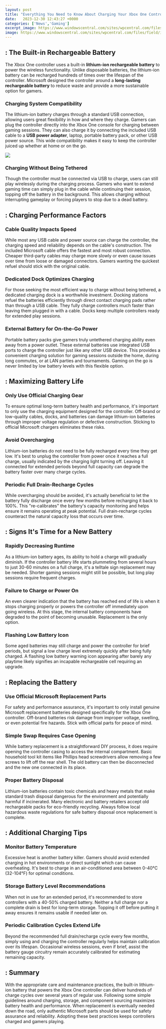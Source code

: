 ```yaml
---
layout: post
title: "Everything You Need to Know About Charging Your Xbox One Controller"
date:   2023-12-30 12:43:27 +0000
categories: ['News','Gaming']
excerpt_image: https://www.windowscentral.com/sites/wpcentral.com/files/field/image/2018/10/amazon-basics-xbox-charger-whitebg.jpg?itok=lxl5V-xm
image: https://www.windowscentral.com/sites/wpcentral.com/files/field/image/2018/10/amazon-basics-xbox-charger-whitebg.jpg?itok=lxl5V-xm
---
```


##  : The Built-in Rechargeable Battery
The Xbox One controller uses a built-in **lithium-ion rechargeable battery** to power the wireless functionality. Unlike disposable batteries, the lithium-ion battery can be recharged hundreds of times over the lifespan of the controller. Microsoft designed the controller around a **long-lasting rechargeable battery** to reduce waste and provide a more sustainable option for gamers.
### Charging System Compatibility
The lithium-ion battery charges through a standard USB connection, allowing users great flexibility in how and where they charge. Gamers can plug the controller directly into the Xbox One console for charging between gaming sessions. They can also charge it by connecting the included USB cable to a **USB power adapter**, laptop, portable battery pack, or other USB power source. This wide compatibility makes it easy to keep the controller juiced up whether at home or on the go.

![](https://compass-ssl.xboxlive.com/assets/1c/47/1c47cf0d-dca2-4adf-801b-a78752815065.png?n=play-charge-kit-battery-pack-installation)
### Charging Without Being Tethered 
Though the controller must be connected via USB to charge, users can still play wirelessly during the charging process. Gamers who want to extend gaming time can simply plug in the cable while continuing their session, topping off the battery in the background. This allows charging without interrupting gameplay or forcing players to stop due to a dead battery.
##  : Charging Performance Factors
### Cable Quality Impacts Speed 
While most any USB cable and power source can charge the controller, the charging speed and reliability depends on the cable's construction. The included Microsoft cable offers the fastest and most robust connection. Cheaper third-party cables may charge more slowly or even cause issues over time from loose or damaged connectors. Gamers wanting the quickest refuel should stick with the original cable.
### Dedicated Dock Optimizes Charging  
For those seeking the most efficient way to charge without being tethered, a dedicated charging dock is a worthwhile investment. Docking stations refuel the batteries efficiently through direct contact charging pads rather than through a USB cable. They fully charge controllers much faster than leaving them plugged in with a cable. Docks keep multiple controllers ready for extended play sessions.
### External Battery for On-the-Go Power
Portable battery packs give gamers truly untethered charging ability even away from a power outlet. These external batteries use integrated USB ports to charge the controller just like any other USB device. This provides a convenient charging solution for gaming sessions outside the home, during long commutes, or at LAN parties and tournaments. Gaming on the go is never limited by low battery levels with this flexible option.
##  : Maximizing Battery Life
### Only Use Official Charging Gear
To ensure optimal long-term battery health and performance, it's important to only use the charging equipment designed for the controller. Off-brand or low-quality cables, docks, and batteries can damage lithium-ion batteries through improper voltage regulation or defective construction. Sticking to official Microsoft chargers eliminates these risks.
### Avoid Overcharging 
Lithium-ion batteries do not need to be fully recharged every time they get low. It's best to unplug the controller from power once it reaches a full charge, usually indicated by the charging light turning off. Leaving it connected for extended periods beyond full capacity can degrade the battery faster over many charge cycles.
### Periodic Full Drain-Recharge Cycles
While overcharging should be avoided, it's actually beneficial to let the battery fully discharge once every few months before recharging it back to 100%. This "re-calibrates" the battery's capacity monitoring and helps ensure it remains operating at peak potential. Full drain-recharge cycles counteract the natural capacity loss that occurs over time.
##  : Signs It's Time for a New Battery  
### Rapidly Decreasing Runtime
As a lithium-ion battery ages, its ability to hold a charge will gradually diminish. If the controller battery life starts plummeting from several hours to just 30-60 minutes on a full charge, it's a telltale sign replacement may be needed. Shorter gaming sessions might still be possible, but long play sessions require frequent charges.
### Failure to Charge or Power On
An even clearer indication that the battery has reached end of life is when it stops charging properly or powers the controller off immediately upon going wireless. At this stage, the internal battery components have degraded to the point of becoming unusable. Replacement is the only option.
### Flashing Low Battery Icon
Some aged batteries may still charge and power the controller for brief periods, but signal a low charge level extremely quickly after being fully charged. A flashing low battery warning icon appearing after barely any playtime likely signifies an incapable rechargeable cell requiring an upgrade.
##  : Replacing the Battery
### Use Official Microsoft Replacement Parts 
For safety and performance assurance, it's important to only install genuine Microsoft replacement batteries designed specifically for the Xbox One controller. Off-brand batteries risk damage from improper voltage, swelling, or even potential fire hazards. Stick with official parts for peace of mind. 
### Simple Swap Requires Case Opening
While battery replacement is a straightforward DIY process, it does require opening the controller casing to access the internal compartment. Basic household tool kit items like Phillips head screwdrivers allow removing a few screws to lift off the rear shell. The old battery can then be disconnected and the new one connected in its place.
### Proper Battery Disposal
Lithium-ion batteries contain toxic chemicals and heavy metals that make standard trash disposal dangerous for the environment and potentially harmful if incinerated. Many electronic and battery retailers accept old rechargeable packs for eco-friendly recycling. Always follow local hazardous waste regulations for safe battery disposal once replacement is complete.
##  : Additional Charging Tips
### Monitor Battery Temperature 
Excessive heat is another battery killer. Gamers should avoid extended charging in hot environments or direct sunlight which can cause overheating. It's best to charge in an air-conditioned area between 0-40°C (32-104°F) for optimal conditions. 
### Storage Battery Level Recommendations
When not in use for an extended period, it's recommended to store controllers with a 40-50% charged battery. Neither a full charge nor a complete drain is best for long-term storage. Topping it off before putting it away ensures it remains usable if needed later on.
### Periodic Calibration Cycles Extend Life
Beyond the recommended full drain/recharge cycle every few months, simply using and charging the controller regularly helps maintain calibration over its lifespan. Occasional wireless sessions, even if brief, assist the battery gauge circuitry remain accurately calibrated for estimating remaining capacity.
##  : Summary
With the appropriate care and maintenance practices, the built-in lithium-ion battery that powers the Xbox One controller can deliver hundreds of charge cycles over several years of regular use. Following some simple guidelines around charging, storage, and component sourcing maximizes battery health and performance. When replacement is eventually needed down the road, only authentic Microsoft parts should be used for safety assurance and reliability. Adopting these best practices keeps controllers charged and gamers playing.
